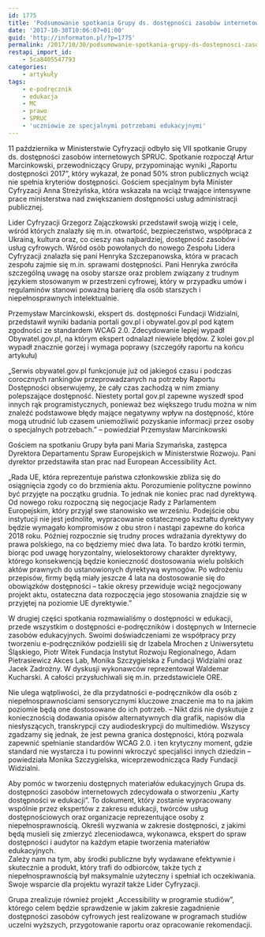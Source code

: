 ```yaml
---
id: 1775
title: 'Podsumowanie spotkania Grupy ds. dostępności zasobów internetowych SPRUC'
date: '2017-10-30T10:06:07+01:00'
guid: 'http://informaton.pl/?p=1775'
permalink: /2017/10/30/podsumowanie-spotkania-grupy-ds-dostepnosci-zasobow-internetowych-spruc/
restapi_import_id:
    - 5ca8405547793
categories:
    - artykuły
tags:
    - e-podręcznik
    - edukacja
    - MC
    - prawo
    - SPRUC
    - 'uczniowie ze specjalnymi potrzebami edukacyjnymi'
---
```


11 października w Ministerstwie Cyfryzacji odbyło się VII spotkanie Grupy ds. dostępności zasobów internetowych SPRUC. Spotkanie rozpoczął Artur Marcinkowski, przewodniczący Grupy, przypominając wyniki „Raportu dostępności 2017”, który wykazał, że ponad 50% stron publicznych wciąż nie spełnia kryteriów dostępności. Gościem specjalnym była Minister Cyfryzacji Anna Streżyńska, która wskazała na wciąż trwające intensywne prace ministerstwa nad zwiększaniem dostępności usług administracji publicznej.

Lider Cyfryzacji Grzegorz Zajączkowski przedstawił swoją wizję i cele, wśród których znalazły się m.in. otwartość, bezpieczeństwo, współpraca z Ukrainą, kultura oraz, co cieszy nas najbardziej, dostępność zasobów i usług cyfrowych. Wśród osób powołanych do nowego Zespołu Lidera Cyfryzacji znalazła się pani Henryka Szczepanowska, która w pracach zespołu zajmie się m.in. sprawami dostępności. Pani Henryka zwróciła szczególną uwagę na osoby starsze oraz problem związany z trudnym językiem stosowanym w przestrzeni cyfrowej, który w przypadku umów i regulaminów stanowi poważną barierę dla osób starszych i niepełnosprawnych intelektualnie.

Przemysław Marcinkowski, ekspert ds. dostępności Fundacji Widzialni, przedstawił wyniki badania portali gov.pl i obywatel.gov.pl pod kątem zgodności ze standardem WCAG 2.0. Zdecydowanie lepiej wypadł Obywatel.gov.pl, na którym ekspert odnalazł niewiele błędów. Z kolei gov.pl wypadł znacznie gorzej i wymaga poprawy (szczegóły raportu na końcu artykułu)

„Serwis obywatel.gov.pl funkcjonuje już od jakiegoś czasu i podczas corocznych rankingów przeprowadzanych na potrzeby Raportu Dostępności obserwujemy, że cały czas zachodzą w nim zmiany polepszające dostępność. Niestety portal gov.pl zapewne wyszedł spod innych rąk programistycznych, ponieważ bez większego trudu można w nim znaleźć podstawowe błędy mające negatywny wpływ na dostępność, które mogą utrudnić lub czasem uniemożliwić pozyskanie informacji przez osoby o specjalnych potrzebach.” – powiedział Przemysław Marcinkowski

Gościem na spotkaniu Grupy była pani Maria Szymańska, zastępca Dyrektora Departamentu Spraw Europejskich w Ministerstwie Rozwoju. Pani dyrektor przedstawiła stan prac nad European Accessibility Act.

„Rada UE, która reprezentuje państwa członkowskie zbliża się do osiągnięcia zgody co do brzmienia aktu. Porozumienie polityczne powinno być przyjęte na początku grudnia. To jednak nie koniec prac nad dyrektywą. Od nowego roku rozpoczną się negocjacje Rady z Parlamentem Europejskim, który przyjął swe stanowisko we wrześniu. Podejście obu instytucji nie jest jednolite, wypracowanie ostatecznego kształtu dyrektywy będzie wymagało kompromisów z obu stron i nastąpi zapewne do końca 2018 roku. Później rozpocznie się trudny proces wdrażania dyrektywy do prawa polskiego, na co będziemy mieć dwa lata. To bardzo krótki termin, biorąc pod uwagę horyzontalny, wielosektorowy charakter dyrektywy, którego konsekwencją będzie konieczność dostosowania wielu polskich aktów prawnych do ustanowionych dyrektywą wymogów. Po wdrożeniu przepisów, firmy będą miały jeszcze 4 lata na dostosowanie się do obowiązków dostępności – takie okresy przewiduje wciąż negocjowany projekt aktu, ostateczna data rozpoczęcia jego stosowania znajdzie się w przyjętej na poziomie UE dyrektywie.”

W drugiej części spotkania rozmawialiśmy o dostępności w edukacji, przede wszystkim o dostępności e-podręczników i dostępnych w Internecie zasobów edukacyjnych. Swoimi doświadczeniami ze współpracy przy tworzeniu e-podręczników podzielili się dr Izabela Mrochen z Uniwersytetu Śląskiego, Piotr Witek Fundacja Instytut Rozwoju Regionalnego, Adam Pietrasiewicz Akces Lab, Monika Szczygielska z Fundacji Widzialni oraz Jacek Zadrożny. W dyskusji wykonawców reprezentował Waldemar Kucharski. A całości przysłuchiwali się m.in. przedstawiciele ORE.

Nie ulega wątpliwości, że dla przydatności e-podręczników dla osób z niepełnosprawnościami sensorycznymi kluczowe znaczenie ma to na jakim poziomie będą one dostosowane do ich potrzeb. – Nikt dziś nie dyskutuje z koniecznością dodawania opisów alternatywnych dla grafik, napisów dla niesłyszących, transkrypcji czy audiodeskrypcji do multimediów. Wszyscy zgadzamy się jednak, że jest pewna granica dostępności, którą pozwala zapewnić spełnianie standardów WCAG 2.0. i ten krytyczny moment, gdzie standard nie wystarcza i tu powinni wkroczyć specjaliści innych dziedzin – powiedziała Monika Szczygielska, wiceprzewodnicząca Rady Fundacji Widzialni.

Aby pomóc w tworzeniu dostępnych materiałów edukacyjnych Grupa ds. dostępności zasobów internetowych zdecydowała o stworzeniu „Karty dostępności w edukacji”. To dokument, który zostanie wypracowany wspólnie przez ekspertów z zakresu edukacji, twórców usług dostępnościowych oraz organizacje reprezentujące osoby z niepełnosprawnością. Określi wyzwania w zakresie dostępności, z jakimi będą musieli się zmierzyć zleceniodawca, wykonawca, ekspert do spraw dostępności i audytor na każdym etapie tworzenia materiałów edukacyjnych.  
Zależy nam na tym, aby środki publiczne były wydawane efektywnie i skutecznie a produkt, który trafi do odbiorców, także tych z niepełnosprawnością był maksymalnie użyteczny i spełniał ich oczekiwania. Swoje wsparcie dla projektu wyraził także Lider Cyfryzacji.

Grupa zrealizuje również projekt „Accessibility w programie studiów”, którego celem będzie sprawdzenie w jakim zakresie zagadnienie dostępności zasobów cyfrowych jest realizowane w programach studiów uczelni wyższych, przygotowanie raportu oraz opracowanie rekomendacji.
